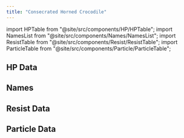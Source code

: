 ```yaml
---
title: "Consecrated Horned Crocodile"
---
```


import HPTable from "@site/src/components/HP/HPTable";
import NamesList from "@site/src/components/Names/NamesList";
import ResistTable from "@site/src/components/Resist/ResistTable";
import ParticleTable from "@site/src/components/Particle/ParticleTable";

## HP Data

<HPTable item_key="consecratedhornedcrocodile" data_src="enemy" />

## Names

<NamesList item_key="consecratedhornedcrocodile" data_src="enemy" />

## Resist Data

<ResistTable item_key="consecratedhornedcrocodile" data_src="enemy" />

## Particle Data

<ParticleTable item_key="consecratedhornedcrocodile" data_src="enemy" />